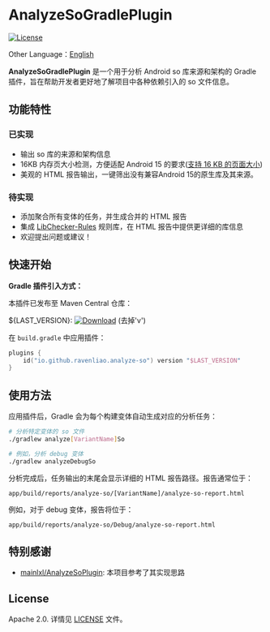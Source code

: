 # AnalyzeSoGradlePlugin

[![License][license_image]][license_link]

Other Language：[English](README.md)



**AnalyzeSoGradlePlugin** 是一个用于分析 Android so 库来源和架构的 Gradle 插件，旨在帮助开发者更好地了解项目中各种依赖引入的 so 文件信息。

## 功能特性

### 已实现
- 输出 so 库的来源和架构信息
- 16KB 内存页大小检测，方便适配 Android 15 的要求([支持 16 KB 的页面大小](https://developer.android.google.cn/guide/practices/page-sizes?hl=zh-cn))
- 美观的 HTML 报告输出，一键筛出没有兼容Android 15的原生库及其来源。

### 待实现
- 添加聚合所有变体的任务，并生成合并的 HTML 报告
- 集成 [LibChecker-Rules](https://github.com/LibChecker/LibChecker-Rules) 规则库，在 HTML 报告中提供更详细的库信息
- 欢迎提出问题或建议！

## 快速开始
**Gradle 插件引入方式：**

本插件已发布至 Maven Central 仓库：

 ${LAST_VERSION}: [![Download][version_icon]][version_link] (去掉'v')

在 `build.gradle` 中应用插件：

```kotlin
plugins {
    id("io.github.ravenliao.analyze-so") version "$LAST_VERSION"
}
```

## 使用方法

应用插件后，Gradle 会为每个构建变体自动生成对应的分析任务：

```bash
# 分析特定变体的 so 文件
./gradlew analyze[VariantName]So

# 例如，分析 debug 变体
./gradlew analyzeDebugSo
```

分析完成后，任务输出的末尾会显示详细的 HTML 报告路径。报告通常位于：
```
app/build/reports/analyze-so/[VariantName]/analyze-so-report.html
```

例如，对于 debug 变体，报告将位于：
```
app/build/reports/analyze-so/Debug/analyze-so-report.html
```

## 特别感谢

- [mainlxl/AnalyzeSoPlugin](https://github.com/mainlxl/AnalyzeSoPlugin): 本项目参考了其实现思路

## License

Apache 2.0. 详情见 [LICENSE](LICENSE) 文件。



[version_icon]: https://img.shields.io/maven-central/v/io.github.ravenliao.analyze-so/gradle-plugin

[version_link]: https://repo1.maven.org/maven2/io/github/ravenliao/analyze-so/gradle-plugin/
[license_image]: https://img.shields.io/badge/License-Apache%202-blue.svg
[license_link]: https://www.apache.org/licenses/LICENSE-2.0
